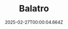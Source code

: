 ---
title: "Balatro"
id: 2379780
date: 2025-02-27T00:00:04.664Z
link: games/steam/recent/balatro
image: http://media.steampowered.com/steamcommunity/public/images/apps/2379780/b6018068070ab0e23561694c11f7950dd6f4c752.jpg
playtime_2weeks: 744
playtime_forever: 7000
playtime_windows_forever: 0
playtime_mac_forever: 192
playtime_linux_forever: 6808
playtime_deck_forever: 6808
---